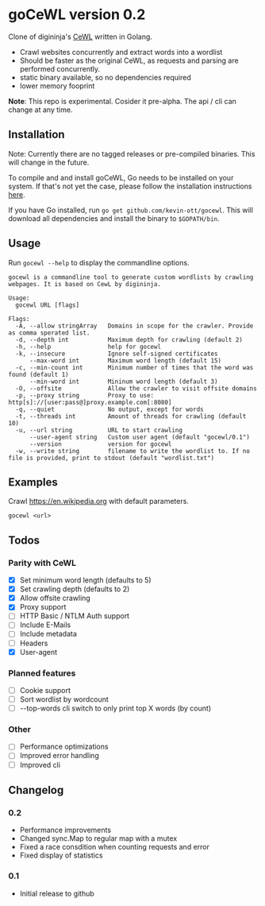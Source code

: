 # goCeWL version 0.2

Clone of digininja's [CeWL](https://github.com/digininja/CeWL) written in Golang.

- Crawl websites concurrently and extract words into a wordlist
- Should be faster as the original CeWL, as requests and parsing are performed concurrently. 
- static binary available, so no dependencies required
- lower memory fooprint

**Note**: This repo is experimental. Cosider it pre-alpha. The api / cli can change at any time.


## Installation

Note: Currently there are no tagged releases or pre-compiled binaries. This will change in the future. 

To compile and and install goCeWL, Go needs to be installed on your system. If that's not yet the case, please follow the installation instructions [here](https://golang.org/doc/install).

If you have Go installed, run `go get github.com/kevin-ott/gocewl`. This will download all dependencies and install the binary to `$GOPATH/bin`. 

## Usage
Run `gocewl --help` to display the commandline options.

```
gocewl is a commandline tool to generate custom wordlists by crawling webpages. It is based on CewL by digininja.

Usage:
  gocewl URL [flags]

Flags:
  -A, --allow stringArray   Domains in scope for the crawler. Provide as comma sperated list.
  -d, --depth int           Maximum depth for crawling (default 2)
  -h, --help                help for gocewl
  -k, --insecure            Ignore self-signed certificates
      --max-word int        Maximum word length (default 15)
  -c, --min-count int       Minimum number of times that the word was found (default 1)
      --min-word int        Mininum word length (default 3)
  -O, --offsite             Allow the crawler to visit offsite domains
  -p, --proxy string        Proxy to use: http[s]://[user:pass@]proxy.example.com[:8080]
  -q, --quiet               No output, except for words
  -t, --threads int         Amount of threads for crawling (default 10)
  -u, --url string          URL to start crawling
      --user-agent string   Custom user agent (default "gocewl/0.1")
      --version             version for gocewl
  -w, --write string        filename to write the wordlist to. If no file is provided, print to stdout (default "wordlist.txt")
```


## Examples
Crawl https://en.wikipedia.org with default parameters.

```gocewl <url>```

## Todos

### Parity with CeWL
- [x] Set minimum word length (defaults to 5)
- [x] Set crawling depth (defaults to 2)
- [x] Allow offsite crawling
- [x] Proxy support
- [ ] HTTP Basic / NTLM Auth support
- [ ] Include E-Mails
- [ ] Include metadata
- [ ] Headers 
- [x] User-agent

### Planned features
- [ ] Cookie support
- [ ] Sort wordlist by wordcount
- [ ] --top-words cli switch to only print top X words (by count)

### Other 
- [ ] Performance optimizations
- [ ] Improved error handling
- [ ] Improved cli

## Changelog

### 0.2
- Performance improvements
- Changed sync.Map to regular map with a mutex
- Fixed a race consdition when counting requests and error
- Fixed display of statistics

### 0.1
- Initial release to github